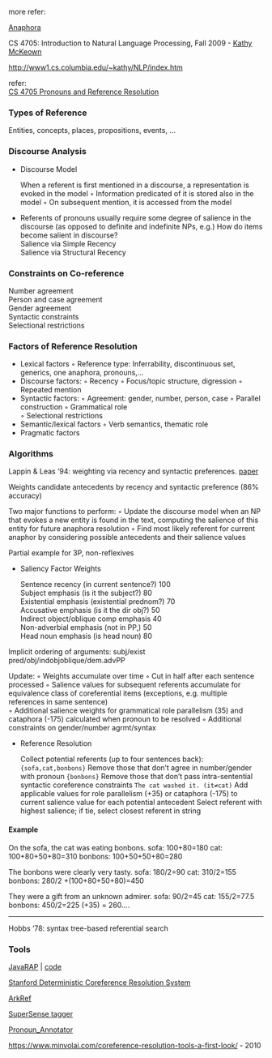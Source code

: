 more refer:

[Anaphora](https://en.wikipedia.org/wiki/Anaphora_%28linguistics%29#Anaphor_resolution)

CS 4705: Introduction to Natural Language Processing, Fall 2009 - [Kathy McKeown](http://www.cs.columbia.edu/~kathy)

http://www1.cs.columbia.edu/~kathy/NLP/index.htm



refer:<br>[CS 4705 Pronouns and Reference Resolution](http://www.cs.columbia.edu/~kathy/NLP/ClassSlides/Slides09/Class19-Pronouns/myref.pdf)



### Types of Reference

Entities, concepts, places, propositions, events, ...



### Discourse Analysis

+ Discourse Model

  When a referent is first mentioned in a discourse, a representation is evoked in the
  model
  ◦ Information predicated of it is stored also in the model
  ◦ On subsequent mention, it is accessed from the model

+ Referents of pronouns usually require some degree of salience in the discourse (as opposed to definite and indefinite NPs, e.g.)
  How do items become salient in discourse?<br>Salience via Simple Recency<br>Salience via Structural Recency



### Constraints on Co-reference

Number agreement <br>Person and case agreement<br>Gender agreement <br>Syntactic constraints<br>Selectional restrictions



### Factors of Reference Resolution

+ Lexical factors
  ◦ Reference type: Inferrability, discontinuous set,
  generics, one anaphora, pronouns,…
+ Discourse factors:
  ◦ Recency
  ◦ Focus/topic structure, digression
  ◦ Repeated mention
+ Syntactic factors:
  ◦ Agreement: gender, number, person, case
  ◦ Parallel construction
  ◦ Grammatical role<br>◦ Selectional restrictions
+ Semantic/lexical factors
  ◦ Verb semantics, thematic role
+ Pragmatic factors

### Algorithms

Lappin & Leas ‘94: weighting via recency and syntactic preferences. [paper](http://www.aclweb.org/anthology/J/J94/J94-4002.pdf)


Weights candidate antecedents by recency and syntactic preference (86% accuracy)

Two major functions to perform:
◦ Update the discourse model when an NP that evokes a new entity is found in the text, computing the salience of this entity for future anaphora resolution
◦ Find most likely referent for current anaphor by considering possible antecedents and their salience values

Partial example for 3P, non-reflexives

+ Saliency Factor Weights

  Sentence recency (in current sentence?) 100<br>Subject emphasis (is it the subject?) 80<br>Existential emphasis (existential prednom?) 70<br>Accusative emphasis (is it the dir obj?) 50<br>Indirect object/oblique comp emphasis 40<br>Non-adverbial emphasis (not in PP,) 50<br>Head noun emphasis (is head noun) 80

Implicit ordering of arguments:
subj/exist pred/obj/indobjoblique/dem.advPP

Update:
◦ Weights accumulate over time
◦ Cut in half after each sentence processed
◦ Salience values for subsequent referents accumulate for equivalence class of coreferential items (exceptions, e.g. multiple references in same sentence)<br>◦ Additional salience weights for grammatical role
parallelism (35) and cataphora (-175) calculated
when pronoun to be resolved
◦ Additional constraints on gender/number
agrmt/syntax

+ Reference Resolution

  Collect potential referents (up to four sentences back): `{sofa,cat,bonbons}`
  Remove those that don’t agree in number/gender with pronoun `{bonbons}`
  Remove those that don’t pass intra-sentential syntactic coreference constraints
  `The cat washed it. (it≠cat)`
  Add applicable values for role parallelism (+35) or cataphora (-175) to current salience
  value for each potential antecedent
  Select referent with highest salience; if tie, select closest referent in string



#### Example

On the sofa, the cat was eating bonbons.
sofa: 100+80=180
cat: 100+80+50+80=310
bonbons: 100+50+50+80=280

The bonbons were clearly very tasty.
sofa: 180/2=90
cat: 310/2=155
bonbons: 280/2 +(100+80+50+80)=450

They were a gift from an unknown admirer.
sofa: 90/2=45
cat: 155/2=77.5
bonbons: 450/2=225 (+35) = 260….

---

Hobbs ‘78: syntax tree-based referential search



### Tools

[JavaRAP](http://wing.comp.nus.edu.sg/~qiu/NLPTools/JavaRAP.html) | [code](https://github.com/WING-NUS/JavaRAP)

[Stanford Deterministic Coreference Resolution System](https://nlp.stanford.edu/software/dcoref.shtml)

[ArkRef](http://www.ark.cs.cmu.edu/ARKref/) 

[SuperSense tagger](http://medialab.di.unipi.it/wiki/SuperSense_Tagger)

[Pronoun_Annotator](https://github.com/philgooch/Pronoun_Annotator)

https://www.minvolai.com/coreference-resolution-tools-a-first-look/ - 2010



